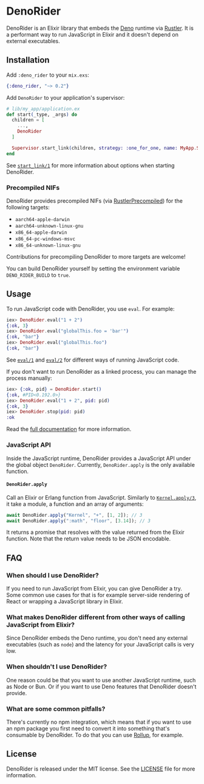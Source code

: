 # DenoRider

DenoRider is an Elixir library that embeds the [Deno](https://deno.com) runtime
via [Rustler](https://hexdocs.pm/rustler). It is a performant way to run
JavaScript in Elixir and it doesn't depend on external executables.

## Installation

Add `:deno_rider` to your `mix.exs`:

```elixir
{:deno_rider, "~> 0.2"}
```

Add `DenoRider` to your application's supervisor:

```elixir
# lib/my_app/application.ex
def start(_type, _args) do
  children = [
    ...,
    DenoRider
  ]

  Supervisor.start_link(children, strategy: :one_for_one, name: MyApp.Supervisor)
end
```

See [`start_link/1`](https://hexdocs.pm/deno_rider/DenoRider.html#start_link/1)
for more information about options when starting DenoRider.

### Precompiled NIFs

DenoRider provides precompiled NIFs (via
[RustlerPrecompiled](https://hexdocs.pm/rustler_precompiled)) for the following
targets:

* `aarch64-apple-darwin`
* `aarch64-unknown-linux-gnu`
* `x86_64-apple-darwin`
* `x86_64-pc-windows-msvc`
* `x86_64-unknown-linux-gnu`

Contributions for precompiling DenoRider to more targets are welcome!

You can build DenoRider yourself by setting the environment variable
`DENO_RIDER_BUILD` to `true`.

## Usage

To run JavaScript code with DenoRider, you use `eval`. For example:

```elixir
iex> DenoRider.eval("1 + 2")
{:ok, 3}
iex> DenoRider.eval("globalThis.foo = 'bar'")
{:ok, "bar"}
iex> DenoRider.eval("globalThis.foo")
{:ok, "bar"}
```

See [`eval/1`](https://hexdocs.pm/deno_rider/DenoRider.html#eval/1) and
[`eval/2`](https://hexdocs.pm/deno_rider/DenoRider.html#eval/2) for different
ways of running JavaScript code.

If you don't want to run DenoRider as a linked process, you can manage the
process manually:

```elixir
iex> {:ok, pid} = DenoRider.start()
{:ok, #PID<0.192.0>}
iex> DenoRider.eval("1 + 2", pid: pid)
{:ok, 3}
iex> DenoRider.stop(pid: pid)
:ok
```

Read the [full documentation](https://hexdocs.pm/deno_rider/DenoRider.html) for
more information.

### JavaScript API

Inside the JavaScript runtime, DenoRider provides a JavaScript API under the
global object `DenoRider`. Currently, `DenoRider.apply` is the only available
function.

#### `DenoRider.apply`

Call an Elixir or Erlang function from JavaScript. Similarly to
[`Kernel.apply/3`](https://hexdocs.pm/elixir/Kernel.html#apply/3), it take a
module, a function and an array of arguments:

```javascript
await DenoRider.apply("Kernel", "+", [1, 2]); // 3
await DenoRider.apply(":math", "floor", [3.14]); // 3
```

It returns a promise that resolves with the value returned from the Elixir
function. Note that the return value needs to be JSON encodable.

## FAQ

### When should I use DenoRider?

If you need to run JavaScript from Elixir, you can give DenoRider a try. Some
common use cases for that is for example server-side rendering of React or
wrapping a JavaScript library in Elixir.

### What makes DenoRider different from other ways of calling JavaScript from Elixir?

Since DenoRider embeds the Deno runtime, you don't need any external executables
(such as `node`) and the latency for your JavaScript calls is very low.

### When shouldn't I use DenoRider?

One reason could be that you want to use another JavaScript runtime, such as
Node or Bun. Or if you want to use Deno features that DenoRider doesn't provide.

### What are some common pitfalls?

There's currently no npm integration, which means that if you want to use an npm
package you first need to convert it into something that's consumable by
DenoRider. To do that you can use [Rollup](https://rollupjs.org), for example.

## License

DenoRider is released under the MIT license. See the [LICENSE](LICENSE) file for
more information.
